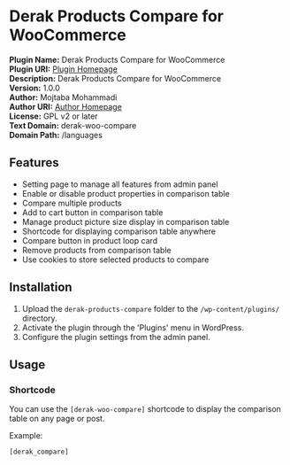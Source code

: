 # Derak Products Compare for WooCommerce

**Plugin Name:** Derak Products Compare for WooCommerce  
**Plugin URI:** [Plugin Homepage](https://mojtabamohmmadi.ir/)  
**Description:** Derak Products Compare for WooCommerce  
**Version:** 1.0.0  
**Author:** Mojtaba Mohammadi  
**Author URI:** [Author Homepage](https://mojtabamohamadi.ir/)  
**License:** GPL v2 or later  
**Text Domain:** derak-woo-compare  
**Domain Path:** /languages

## Features

- Setting page to manage all features from admin panel
- Enable or disable product properties in comparison table
- Compare multiple products
- Add to cart button in comparison table
- Manage product picture size display in comparison table
- Shortcode for displaying comparison table anywhere
- Compare button in product loop card
- Remove products from comparison table
- Use cookies to store selected products to compare

## Installation

1. Upload the `derak-products-compare` folder to the `/wp-content/plugins/` directory.
2. Activate the plugin through the 'Plugins' menu in WordPress.
3. Configure the plugin settings from the admin panel.

## Usage

### Shortcode

You can use the `[derak-woo-compare]` shortcode to display the comparison table on any page or post.

Example:

```shortcode
[derak_compare]
```
